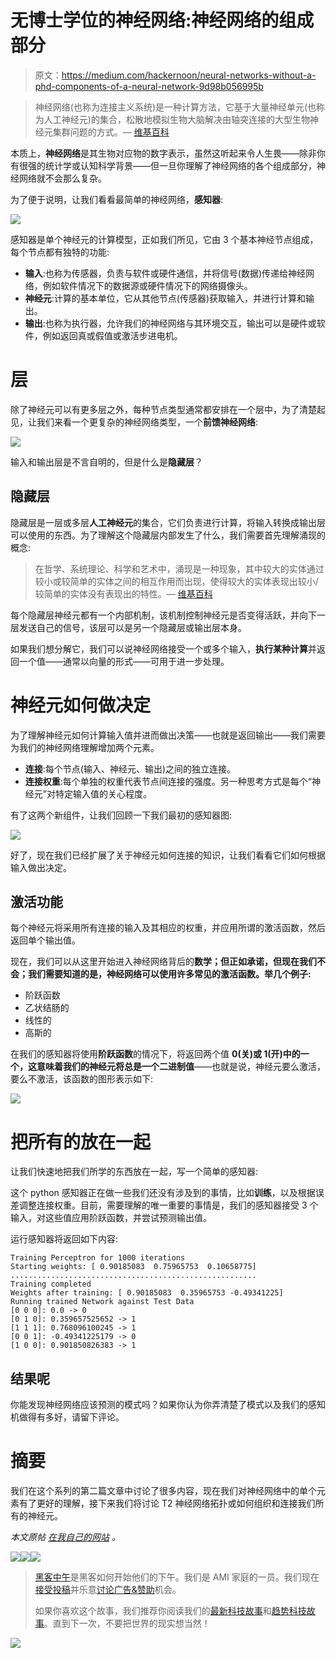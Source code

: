 # 无博士学位的神经网络:神经网络的组成部分

> 原文：<https://medium.com/hackernoon/neural-networks-without-a-phd-components-of-a-neural-network-9d98b056995b>

> 神经网络(也称为连接主义系统)是一种计算方法，它基于大量神经单元(也称为人工神经元)的集合，松散地模拟生物大脑解决由轴突连接的大型生物神经元集群问题的方式。— [维基百科](https://en.wikipedia.org/wiki/Artificial_neural_network)

本质上，**神经网络**是其生物对应物的数字表示，虽然这听起来令人生畏——除非你有很强的统计学或认知科学背景——但一旦你理解了神经网络的各个组成部分，神经网络就不会那么复杂。

为了便于说明，让我们看看最简单的神经网络，**感知器**:

![](img/d996d916bbb1be03afa1ae96e3086cbf.png)

感知器是单个神经元的计算模型，正如我们所见，它由 3 个基本神经节点组成，每个节点都有独特的功能:

*   **输入**:也称为传感器，负责与软件或硬件通信，并将信号(数据)传递给神经网络，例如软件情况下的数据源或硬件情况下的网络摄像头。
*   **神经元**:计算的基本单位，它从其他节点(传感器)获取输入，并进行计算和输出。
*   **输出**:也称为执行器，允许我们的神经网络与其环境交互，输出可以是硬件或软件，例如返回真或假值或激活步进电机。

# 层

除了神经元可以有更多层之外，每种节点类型通常都安排在一个层中，为了清楚起见，让我们来看一个更复杂的神经网络类型，一个**前馈神经网络**:

![](img/114a9d70ac9ec046d9bb99c1ad46a130.png)

输入和输出层是不言自明的，但是什么是**隐藏层**？

## 隐藏层

隐藏层是一层或多层**人工神经元**的集合，它们负责进行计算，将输入转换成输出层可以使用的东西。为了理解这个隐藏层内部发生了什么，我们需要首先理解涌现的概念:

> 在哲学、系统理论、科学和艺术中，涌现是一种现象，其中较大的实体通过较小或较简单的实体之间的相互作用而出现，使得较大的实体表现出较小/较简单的实体没有表现出的特性。— [维基百科](https://en.wikipedia.org/wiki/Emergence)

每个隐藏层神经元都有一个内部机制，该机制控制神经元是否变得活跃，并向下一层发送自己的信号，该层可以是另一个隐藏层或输出层本身。

如果我们想分解它，我们可以说神经网络接受一个或多个输入，**执行某种计算**并返回一个值——通常以向量的形式——可用于进一步处理。

# 神经元如何做决定

为了理解神经元如何计算输入值并进而做出决策——也就是返回输出——我们需要为我们的神经网络理解增加两个元素。

*   **连接**:每个节点(输入、神经元、输出)之间的独立连接。
*   **连接权重**:每个单独的权重代表节点间连接的强度。另一种思考方式是每个“神经元”对特定输入值的关心程度。

有了这两个新组件，让我们回顾一下我们最初的感知器图:

![](img/073b33f49ca0de3acbdec1da78ea3020.png)

好了，现在我们已经扩展了关于神经元如何连接的知识，让我们看看它们如何根据输入做出决定。

## 激活功能

每个神经元将采用所有连接的输入及其相应的权重，并应用所谓的激活函数，然后返回单个输出值。

现在，我们可以从这里开始进入神经网络背后的**数学；但正如承诺，但现在我们不会；我们需要知道的是，神经网络可以使用许多常见的激活函数。举几个例子:**

*   阶跃函数
*   乙状结肠的
*   线性的
*   高斯的

在我们的感知器将使用**阶跃函数**的情况下，将返回两个值 **0(关)或 1(开)**中的一个，这意味着我们的神经元将总是一个**二进制值**——也就是说，神经元要么激活，要么不激活，该函数的图形表示如下:

![](img/eac48f1e5f84ffac27bfab4dbbc5bf80.png)

# 把所有的放在一起

让我们快速地把我们所学的东西放在一起，写一个简单的感知器:

这个 python 感知器正在做一些我们还没有涉及到的事情，比如**训练**，以及根据误差调整连接权重。目前，需要理解的唯一重要的事情是，我们的感知器接受 3 个输入，对这些值应用阶跃函数，并尝试预测输出值。

运行感知器将返回如下内容:

```
Training Perceptron for 1000 iterations
Starting weights: [ 0.90185083  0.75965753  0.10658775]
.......................................................
Training completed
Weights after training: [ 0.90185083  0.35965753 -0.49341225]
Running trained Network against Test Data
[0 0 0]: 0.0 -> 0
[0 1 0]: 0.359657525652 -> 1
[1 1 1]: 0.768096100245 -> 1
[0 0 1]: -0.49341225179 -> 0
[1 0 0]: 0.901850826383 -> 1
```

## 结果呢

你能发现神经网络应该预测的模式吗？如果你认为你弄清楚了模式以及我们的感知机做得有多好，请留下评论。

# 摘要

我们在这个系列的第二篇文章中讨论了很多内容，现在我们对神经网络中的单个元素有了更好的理解，接下来我们将讨论 T2 神经网络拓扑或如何组织和连接我们所有的神经元。

*本文原帖* [*在我自己的网站*](http://coderoncode.com/machine-learning/2017/03/26/neural-networks-without-a-phd-part2.html) *。*

[![](img/50ef4044ecd4e250b5d50f368b775d38.png)](http://bit.ly/HackernoonFB)[![](img/979d9a46439d5aebbdcdca574e21dc81.png)](https://goo.gl/k7XYbx)[![](img/2930ba6bd2c12218fdbbf7e02c8746ff.png)](https://goo.gl/4ofytp)

> [黑客中午](http://bit.ly/Hackernoon)是黑客如何开始他们的下午。我们是 AMI 家庭的一员。我们现在[接受投稿](http://bit.ly/hackernoonsubmission)并乐意[讨论广告&赞助](mailto:partners@amipublications.com)机会。
> 
> 如果你喜欢这个故事，我们推荐你阅读我们的[最新科技故事](http://bit.ly/hackernoonlatestt)和[趋势科技故事](https://hackernoon.com/trending)。直到下一次，不要把世界的现实想当然！

![](img/be0ca55ba73a573dce11effb2ee80d56.png)